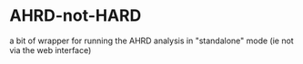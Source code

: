 # AHRD-not-HARD
a bit of wrapper for running the AHRD analysis in "standalone" mode (ie not via the web interface)
